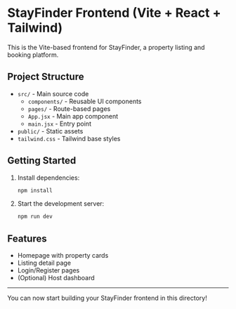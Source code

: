 # StayFinder Frontend (Vite + React + Tailwind)

This is the Vite-based frontend for StayFinder, a property listing and booking platform.

## Project Structure

- `src/` - Main source code
  - `components/` - Reusable UI components
  - `pages/` - Route-based pages
  - `App.jsx` - Main app component
  - `main.jsx` - Entry point
- `public/` - Static assets
- `tailwind.css` - Tailwind base styles

## Getting Started

1. Install dependencies:
   ```powershell
   npm install
   ```
2. Start the development server:
   ```powershell
   npm run dev
   ```

## Features
- Homepage with property cards
- Listing detail page
- Login/Register pages
- (Optional) Host dashboard

---

You can now start building your StayFinder frontend in this directory!
